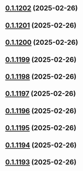 ## [0.1.1202](https://github.com/binary-braids/terraform-oracle/compare/v0.1.1201...v0.1.1202) (2025-02-26)



## [0.1.1201](https://github.com/binary-braids/terraform-oracle/compare/v0.1.1200...v0.1.1201) (2025-02-26)



## [0.1.1200](https://github.com/binary-braids/terraform-oracle/compare/v0.1.1199...v0.1.1200) (2025-02-26)



## [0.1.1199](https://github.com/binary-braids/terraform-oracle/compare/v0.1.1198...v0.1.1199) (2025-02-26)



## [0.1.1198](https://github.com/binary-braids/terraform-oracle/compare/v0.1.1197...v0.1.1198) (2025-02-26)



## [0.1.1197](https://github.com/binary-braids/terraform-oracle/compare/v0.1.1196...v0.1.1197) (2025-02-26)



## [0.1.1196](https://github.com/binary-braids/terraform-oracle/compare/v0.1.1195...v0.1.1196) (2025-02-26)



## [0.1.1195](https://github.com/binary-braids/terraform-oracle/compare/v0.1.1194...v0.1.1195) (2025-02-26)



## [0.1.1194](https://github.com/binary-braids/terraform-oracle/compare/v0.1.1193...v0.1.1194) (2025-02-26)



## [0.1.1193](https://github.com/binary-braids/terraform-oracle/compare/v0.1.1192...v0.1.1193) (2025-02-26)



